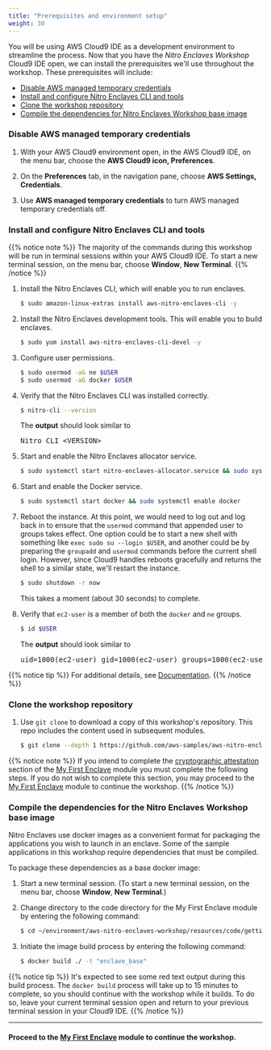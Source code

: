 ```yaml
---
title: "Prerequisites and environment setup"
weight: 30
---
```



You will be using AWS Cloud9 IDE as a development environment to streamline the process. Now that you have the _Nitro Enclaves Workshop_ Cloud9 IDE open, we can install the prerequisites we'll use throughout the workshop. These prerequisites will include:

* [Disable AWS managed temporary credentials](#disable-aws-managed-temporary-credentials)
* [Install and configure Nitro Enclaves CLI and tools](#install-and-configure-nitro-enclaves-cli-and-tools)
* [Clone the workshop repository](#clone-the-workshop-repository)
* [Compile the dependencies for Nitro Enclaves Workshop base image](#compile-the-dependencies-for-the-nitro-enclaves-workshop-base-image)

### Disable AWS managed temporary credentials

1. With your AWS Cloud9 environment open, in the AWS Cloud9 IDE, on the menu bar, choose the **AWS Cloud9 icon, Preferences**.

1. On the **Preferences** tab, in the navigation pane, choose **AWS Settings, Credentials**.

1. Use **AWS managed temporary credentials** to turn AWS managed temporary credentials off.


### Install and configure Nitro Enclaves CLI and tools
{{% notice note %}}
The majority of the commands during this workshop will be run in terminal sessions within your AWS Cloud9 IDE. To start a new terminal session, on the menu bar, choose **Window**, **New Terminal**.
{{% /notice %}}

1. Install the Nitro Enclaves CLI, which will enable you to run enclaves.
    ```sh
    $ sudo amazon-linux-extras install aws-nitro-enclaves-cli -y
    ```

1. Install the Nitro Enclaves development tools. This will enable you to build enclaves.
    ```sh
    $ sudo yum install aws-nitro-enclaves-cli-devel -y
    ```

1. Configure user permissions.
    ```sh
    $ sudo usermod -aG ne $USER
    $ sudo usermod -aG docker $USER
    ```

1. Verify that the Nitro Enclaves CLI was installed correctly.
    ```sh
    $ nitro-cli --version
    ```
    The **output** should look similar to
    <pre>Nitro CLI &lt;VERSION&gt;</pre>

1. Start and enable the Nitro Enclaves allocator service.
    ```sh
    $ sudo systemctl start nitro-enclaves-allocator.service && sudo systemctl enable nitro-enclaves-allocator.service
    ```

1. Start and enable the Docker service.
    ```sh
    $ sudo systemctl start docker && sudo systemctl enable docker
    ```

1. Reboot the instance. At this point, we would need to log out and log back in to ensure that the `usermod` command that appended user to groups takes effect. One option could be to start a new shell with something like `exec sudo su --login $USER`, and another could be by preparing the `groupadd` and `usermod` commands before the current shell login. However, since Cloud9 handles reboots gracefully and returns the shell to a similar state, we'll restart the instance.
    ```sh
    $ sudo shutdown -r now
    ```
    This takes a moment (about 30 seconds) to complete.
    
    <!--
        {{% notice note %}}
    While we would only need to log out and log back in to ensure that the `usermod` command that appended our `ec2-user` user to the groups takes effect, Cloud9 handles reboots gracefully and returns the shell to a similar state. An alternative option could be to start a new shell with something like `exec sudo su --login $USER`.
        {{% /notice %}}
    -->

1. Verify that `ec2-user` is a member of both the `docker` and `ne` groups.
    ```sh
    $ id $USER
    ```

    The **output** should look similar to
    <pre>uid=1000(ec2-user) gid=1000(ec2-user) groups=1000(ec2-user),4(adm),10(wheel),190(systemd-journal),991(docker),1001(ne)</pre>

{{% notice tip %}}
For additional details, see [Documentation](https://docs.aws.amazon.com/enclaves/latest/user/nitro-enclave-cli-install.html).
{{% /notice %}}

### Clone the workshop repository

1. Use `git clone` to download a copy of this workshop's repository. This repo includes the content used in subsequent modules.
    ```sh
    $ git clone --depth 1 https://github.com/aws-samples/aws-nitro-enclaves-workshop.git
    ```

{{% notice note %}}
If you intend to complete the [cryptographic attestation](../my-first-enclave/cryptographic-attestation.html) section of the [My First Enclave](../my-first-enclave.html) module you must complete the following steps. If you do not wish to complete this section, you may proceed to the [My First Enclave](../my-first-enclave.html) module to continue the workshop.
{{% /notice %}}

### Compile the dependencies for the Nitro Enclaves Workshop base image

Nitro Enclaves use docker images as a convenient format for packaging the applications you wish to launch in an enclave. Some of the sample applications in this workshop require dependencies that must be compiled.

To package these dependencies as a base docker image:

1. Start a new terminal session. (To start a new terminal session, on the menu bar, choose **Window**, **New Terminal**.)

1. Change directory to the code directory for the My First Enclave module by entering the following command:
    ```sh
    $ cd ~/environment/aws-nitro-enclaves-workshop/resources/code/getting-started
    ```

1. Initiate the image build process by entering the following command:
    ```sh
    $ docker build ./ -t "enclave_base"
    ```

{{% notice tip %}}
It's expected to see some red text output during this build process. The `docker build` process will take up to 15 minutes to complete, so you should continue with the workshop while it builds. To do so, leave your current terminal session open and return to your previous terminal session in your Cloud9 IDE.
{{% /notice %}}

---
#### Proceed to the [My First Enclave](../my-first-enclave.html) module to continue the workshop.

